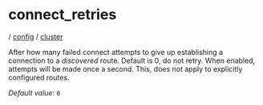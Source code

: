 # connect_retries

/ [config](/reference/server-config/index.md) / [cluster](/reference/server-config/config/cluster/index.md) 

After how many failed connect attempts to give up establishing a connection to a *discovered* route. Default is 0, do not retry.
When enabled, attempts will be made once a second. This, does not apply to explicitly configured routes.

*Default value*: `0`
